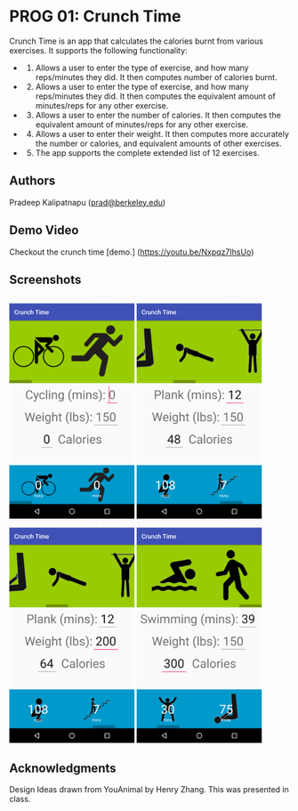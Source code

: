 # PROG 01: Crunch Time

Crunch Time is an app that calculates the calories burnt from various exercises. It supports the following functionality:
* 1. Allows a user to enter the type of exercise, and how many reps/minutes they did. It then computes number of calories burnt.
* 2. Allows a user to enter the type of exercise, and how many reps/minutes they did. It then computes the equivalent amount of minutes/reps for any other exercise.
* 3. Allows a user to enter the number of calories. It then computes the equivalent amount of minutes/reps for any other exercise.
* 4. Allows a user to enter their weight. It then computes more accurately the number or calories, and equivalent amounts of other exercises.
* 5. The app supports the complete extended list of 12 exercises.

## Authors

Pradeep Kalipatnapu ([prad@berkeley.edu](mailto:prad@berkeley.edu))

## Demo Video

Checkout the crunch time [demo.] (https://youtu.be/Nxpqz7IhsUo)

## Screenshots

<img src="screenshots/default_screen.png" height="400" alt="Crunch Time"/>

<img src="screenshots/simple_entry.png" height="400" alt="Enter exercise amount and see how many calories you burnt."/>

<img src="screenshots/change_weight.png" height="400" alt="Enter you weight for better results."/>

<img src="screenshots/set_calories.png" height="400" alt="Set a calorie goal, and see how much you need to exercise."/>

## Acknowledgments
Design Ideas drawn from YouAnimal by Henry Zhang. This was presented in class.
